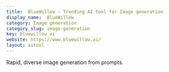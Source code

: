 ```yaml
---
title:  BlueWillow - Trending AI tool for Image generation
display_name:  BlueWillow
category: Image generation
category_slug: image-generation
key: bluewillow_ai
website: https://www.bluewillow.ai/
layout: aitool
---
```


Rapid, diverse image generation from prompts.
